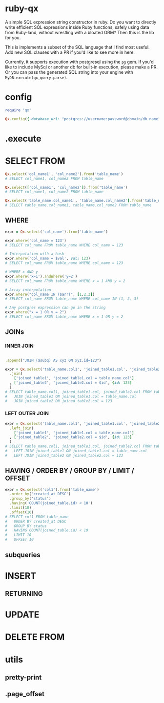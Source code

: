 
# ruby-qx

A simple SQL expression string constructor in ruby. Do you want to directly write efficient SQL expressions inside Ruby functions, safely using data from Ruby-land, without wrestling with a bloated ORM? Then this is the lib for you.

This is implements a subset of the SQL language that I find most useful. Add new SQL clauses with a PR if you'd like to see more in here.

Currently, it supports execution with postgresql using the `pg` gem. If you'd like to include MySql or another db for built-in execution, please make a PR. Or you can pass the generated SQL string into your engine with `MyDB.execute(qx_query.parse)`.

# config

```rb
require 'qx'

Qx.config({ database_url: "postgres://username:password@domain/db_name" })
```

# .execute

# SELECT FROM


```rb
Qx.select('col_name1', 'col_name2').from('table_name')
# SELECT col_name1, col_name2 FROM table_name

Qx.select(['col_name1', 'col_name2']).from('table_name')
# SELECT col_name1, col_name2 FROM table_name

Qx.select('table_name.col_name1', 'table_name.col_name2'].from('table_name')
# SELECT table_name.col_name1, table_name.col_name2 FROM table_name
```

## WHERE

```rb
expr = Qx.select('col_name').from('table_name')

expr.where('col_name = 123')
# SELECT col_name FROM table_name WHERE col_name = 123

# Interpolation with a hash
expr.where('col_name = $val', val: 123)
# SELECT col_name FROM table_name WHERE col_name = 123

# WHERE x AND y
expr.where('x=1').andWhere('y=2') 
# SELECT col_name FROM table_name WHERE x = 1 AND y = 2

# Array interpolation
expr.where("col_name IN ($arr)", [1,2,3])
# SELECT col_name FROM table_name WHERE col_name IN (1, 2, 3)

# Any postgres expression can go in the string
expr.where("x = 1 OR y = 2")
# SELECT col_name FROM table_name WHERE x = 1 OR y = 2
```

## JOINs

### INNER JOIN

```rb

.append("JOIN ($subq) AS xyz ON xyz.id=123")

expr = Qx.select('table_name.col1', 'joined_table1.col', 'joined_table2.col').from(:table_name)
  .join(
    ['joined_table1', 'joined_table1.col = table_name.col']
  , ['joined_table2', 'joined_table2.col = $id', {id: 123]
  )
# SELECT table_name.col1, joined_table1.col, joined_table2.col FROM table_name
#   JOIN joined_table1 ON joined_table1.col = table_name.col
#   JOIN joined_table2 ON joined_table2.col = 123
```

### LEFT OUTER JOIN

```rb
expr = Qx.select('table_name.col1', 'joined_table1.col', 'joined_table2.col').from(:table_name)
  .left_join(
    ['joined_table1', 'joined_table1.col = table_name.col']
  , ['joined_table2', 'joined_table2.col = $id', {id: 123]
  )
# SELECT table_name.col1, joined_table1.col, joined_table2.col FROM table_name
#   LEFT JOIN joined_table1 ON joined_table1.col = table_name.col
#   LEFT JOIN joined_table2 ON joined_table2.col = 123
```

## HAVING / ORDER BY / GROUP BY / LIMIT / OFFSET

```rb
expr = Qx.select('col1').from('table_name')
  .order_by('created_at DESC')
  .group_by('status')
  .having('COUNT(joined_table.id) < 10')
  .limit(10)
  .offset(10)
# SELECT col1 FROM table_name
#   ORDER BY created_at DESC
#   GROUP BY status
#   HAVING COUNT(joined_table.id) < 10
#   LIMIT 10
#   OFFSET 10
```

## subqueries

# INSERT

## RETURNING

# UPDATE

# DELETE FROM

# utils

## pretty-print

## .page_offset


